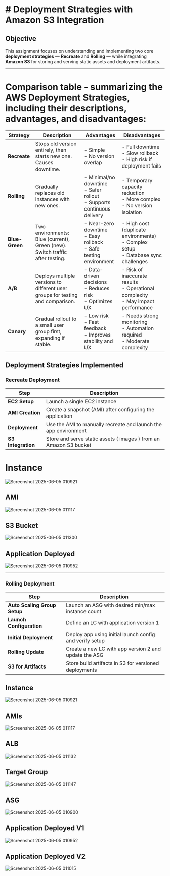 #  # Deployment Strategies with Amazon S3 Integration

##  Objective

This assignment focuses on understanding and implementing two core **deployment strategies** — **Recreate** and **Rolling** — while integrating **Amazon S3** for storing and serving static assets and deployment artifacts.

---

# Comparison table - summarizing the AWS Deployment Strategies, including their **descriptions**, **advantages**, and **disadvantages**:

| **Strategy**   | **Description**                                                                | **Advantages**                                                             | **Disadvantages**                                                                     |
| -------------- | ------------------------------------------------------------------------------ | -------------------------------------------------------------------------- | ------------------------------------------------------------------------------------- |
| **Recreate**   | Stops old version entirely, then starts new one. Causes downtime.              | - Simple<br>- No version overlap                                           | - Full downtime<br>- Slow rollback<br>- High risk if deployment fails                 |
| **Rolling**    | Gradually replaces old instances with new ones.                                | - Minimal/no downtime<br>- Safer rollout<br>- Supports continuous delivery | - Temporary capacity reduction<br>- More complex<br>- No version isolation            |
| **Blue-Green** | Two environments: Blue (current), Green (new). Switch traffic after testing.   | - Near-zero downtime<br>- Easy rollback<br>- Safe testing environment      | - High cost (duplicate environments)<br>- Complex setup<br>- Database sync challenges |
| **A/B**        | Deploys multiple versions to different user groups for testing and comparison. | - Data-driven decisions<br>- Reduces risk<br>- Optimizes UX                | - Risk of inaccurate results<br>- Operational complexity<br>- May impact performance  |
| **Canary**     | Gradual rollout to a small user group first, expanding if stable.              | - Low risk<br>- Fast feedback<br>- Improves stability and UX               | - Needs strong monitoring<br>- Automation required<br>- Moderate complexity           |


##  Deployment Strategies Implemented

###  Recreate Deployment

| Step                             | Description                                                                 |
|----------------------------------|-----------------------------------------------------------------------------|
| **EC2 Setup**                    | Launch a single EC2 instance                                |
| **AMI Creation**                 | Create a snapshot (AMI) after configuring the application                   |
| **Deployment**                   | Use the AMI to manually recreate and launch the app environment             |
| **S3 Integration**               | Store and serve static assets ( images ) from an Amazon S3 bucket    |


# **Instance**

![Screenshot 2025-06-05 010921](https://github.com/user-attachments/assets/5945bf7f-6525-4e98-9979-43179efd21db)


## **AMI**

![Screenshot 2025-06-05 011117](https://github.com/user-attachments/assets/07ecddd0-8e1a-4fbe-a7d7-45bf9803a222)


## **S3 Bucket**

![Screenshot 2025-06-05 011300](https://github.com/user-attachments/assets/e8311406-be2b-452a-963f-77edd654364c)


## **Application Deployed**

![Screenshot 2025-06-05 010952](https://github.com/user-attachments/assets/921fa6cc-85c3-4cf2-adc9-29667b89287f)

---

###  Rolling Deployment

| Step                             | Description                                                                 |
|----------------------------------|-----------------------------------------------------------------------------|
| **Auto Scaling Group Setup**     | Launch an ASG with desired min/max instance count                           |
| **Launch Configuration**         | Define an LC with application version 1                                     |
| **Initial Deployment**           | Deploy app using initial launch config and verify setup                     |
| **Rolling Update**               | Create a new LC with app version 2 and update the ASG                       |
| **S3 for Artifacts**             | Store build artifacts  in S3 for versioned deployments |


## **Instance**

![Screenshot 2025-06-05 010921](https://github.com/user-attachments/assets/5945bf7f-6525-4e98-9979-43179efd21db)


## **AMIs**

![Screenshot 2025-06-05 011117](https://github.com/user-attachments/assets/07ecddd0-8e1a-4fbe-a7d7-45bf9803a222)

## **ALB**

![Screenshot 2025-06-05 011132](https://github.com/user-attachments/assets/efc00c91-c43e-48cb-bbf4-5171af5e00ba)


## **Target Group**

![Screenshot 2025-06-05 011147](https://github.com/user-attachments/assets/4d02e4a8-6d1d-470f-b58b-cf7659fbedef)


## **ASG**

![Screenshot 2025-06-05 010900](https://github.com/user-attachments/assets/1a46242f-4ac9-40a9-96bb-18b14bb561a1)


## **Application Deployed V1**

![Screenshot 2025-06-05 010952](https://github.com/user-attachments/assets/463e30aa-7346-4fad-bdbf-b9817b886def)


## **Application Deployed V2**

![Screenshot 2025-06-05 011015](https://github.com/user-attachments/assets/c02926df-21e3-477b-90ec-12168116bc7d)
